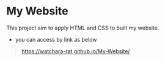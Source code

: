 # My Website
This project aim to apply HTML and CSS to built my website.
- you can access by link as below
> https://watchara-rat.github.io/My-Website/
